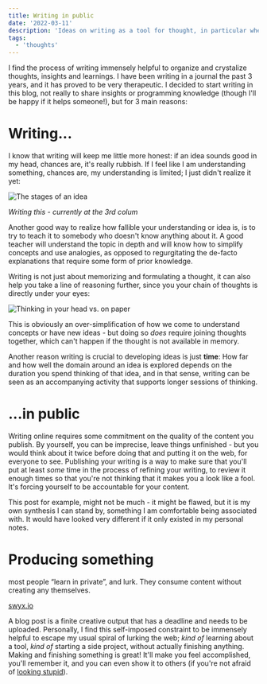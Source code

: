 ```yaml
---
title: Writing in public
date: '2022-03-11'
description: 'Ideas on writing as a tool for thought, in particular when writing content for others'
tags:
  - 'thoughts'
---
```


I find the process of writing immensely helpful to organize and crystalize thoughts, insights and learnings. I have been writing in a journal the past 3 years, and it has proved to be very therapeutic.
I decided to start writing in this blog, not really to share insights or programming knowledge (though I'll be happy if it helps someone!), but for 3 main reasons:

# Writing...

I know that writing will keep me little more honest: if an idea sounds good in my head, chances are, it's really rubbish. If I feel like I am understanding something, chances are, my understanding is limited; I just didn't realize it yet:

<img class="py-3" alt="The stages of an idea" src="/idea-stages.svg"/>

_Writing this - currently at the 3rd colum_

Another good way to realize how fallible your understanding or idea is, is to try to teach it to somebody who doesn't know anything about it. A good teacher will understand the topic in depth and will know how to simplify concepts and use analogies, as opposed to regurgitating the de-facto explanations that require some form of prior knowledge.

Writing is not just about memorizing and formulating a thought, it can also help you take a line of reasoning further, since you your chain of thoughts is directly under your eyes:

<img class="py-3 " alt="Thinking in your head vs. on paper" src="/chain-of-thoughts.svg"/>

This is obviously an over-simplification of how we come to understand concepts or have new ideas - but doing so _does_ require joining thoughts together, which can't happen if the thought is not available in memory.

Another reason writing is crucial to developing ideas is just **time**: How far and how well the domain around an idea is explored depends on the duration you spend thinking of that idea, and in that sense, writing can be seen as an accompanying activity that supports longer sessions of thinking.

# ...in public

Writing online requires some commitment on the quality of the content you publish. By yourself, you can be imprecise, leave things unfinished - but you would think about it twice before doing that and putting it on the web, for everyone to see.
Publishing your writing is a way to make sure that you'll put at least _some_ time in the process of refining your writing, to review it enough times so that you're not thinking that it makes you a look like a fool. It's forcing yourself to be accountable for your content.

This post for example, might not be much - it might be flawed, but it is my own synthesis I can stand by, something I am comfortable being associated with. It would have looked very different if it only existed in my personal notes.

# Producing something

<div class="py-2">
  <div class="px-4 pb-1 pt-0.5 italic border-l-4 bg-neutral-100 text-neutral-600 border-neutral-500 rounded-lg">
  <p>most people “learn in private”, and lurk. They consume content without creating any themselves.</p>
  <a class="text-sm" href="https://www.swyx.io/learn-in-public/">swyx.io</a>
  </div>
</div>

A blog post is a finite creative output that has a deadline and needs to be uploaded. Personally, I find this self-imposed constraint to be immensely helpful to escape my usual spiral of lurking the web; _kind of_ learning about a tool, _kind of_ starting a side project, without actually finishing anything. Making and finishing something is great! It'll make you feel accomplished, you'll remember it, and you can even show it to others (if you're not afraid of [looking stupid](https://danluu.com/look-stupid/)).

